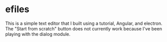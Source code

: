 # efiles

This is a simple text editor that I built using a tutorial, Angular, and electron. The "Start from scratch" button does not currently work because I've been playing with the dialog module. 